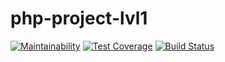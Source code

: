 # php-project-lvl1
[![Maintainability](https://api.codeclimate.com/v1/badges/970cce56722e33c9bf71/maintainability)](https://codeclimate.com/github/InfluxOW/php-project-lvl1/maintainability)
[![Test Coverage](https://api.codeclimate.com/v1/badges/970cce56722e33c9bf71/test_coverage)](https://codeclimate.com/github/InfluxOW/php-project-lvl1/test_coverage)
[![Build Status](https://travis-ci.org/InfluxOW/php-project-lvl1.svg?branch=master)](https://travis-ci.org/InfluxOW/php-project-lvl1)
